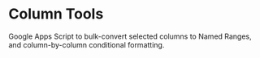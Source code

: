 # Column Tools
Google Apps Script to bulk-convert selected columns to Named Ranges, and column-by-column conditional formatting.
